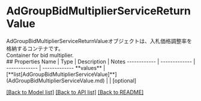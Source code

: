 # AdGroupBidMultiplierServiceReturnValue

<div lang=\"ja\">AdGroupBidMultiplierServiceReturnValueオブジェクトは、入札価格調整率を格納するコンテナです。</div> <div lang=\"en\">Container for bid multiplier.</div> 
## Properties
Name | Type | Description | Notes
------------ | ------------- | ------------- | -------------
**values** | [**list[AdGroupBidMultiplierServiceValue]**](AdGroupBidMultiplierServiceValue.md) |  | [optional] 

[[Back to Model list]](../README.md#documentation-for-models) [[Back to API list]](../README.md#documentation-for-api-endpoints) [[Back to README]](../README.md)


